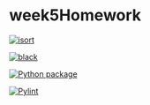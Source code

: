 # week5Homework

[![isort](https://github.com/KalahBranch/week5homework/actions/workflows/isort.yml/badge.svg)](https://github.com/KalahBranch/week5homework/actions/workflows/isort.yml)

[![black](https://github.com/KalahBranch/week5homework/actions/workflows/pyblack.yml/badge.svg)](https://github.com/KalahBranch/week5homework/actions/workflows/pyblack.yml)

[![Python package](https://github.com/KalahBranch/week5homework/actions/workflows/pytest.yml/badge.svg)](https://github.com/KalahBranch/week5homework/actions/workflows/pytest.yml)

[![Pylint](https://github.com/KalahBranch/week5homework/actions/workflows/pylint.yml/badge.svg)](https://github.com/KalahBranch/week5homework/actions/workflows/pylint.yml)
